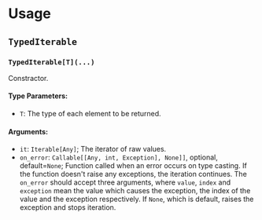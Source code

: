 # Usage

## `TypedIterable`

### `TypedIterable[T](...)`

Constractor.

#### Type Parameters:

- `T`: The type of each element to be returned.

#### Arguments:

- `it`: `Iterable[Any]`; The iterator of raw values.
- `on_error`: `Callable[[Any, int, Exception], None]]`, optional, default=`None`; Function called when an error occurs on type casting. If the function doesn't raise any exceptions, the iteration continues. The `on_error` should accept three arguments, where `value`, `index` and `exception` mean the value which causes the exception, the index of the value and the exception respectively. If `None`, which is default, raises the exception and stops iteration.
